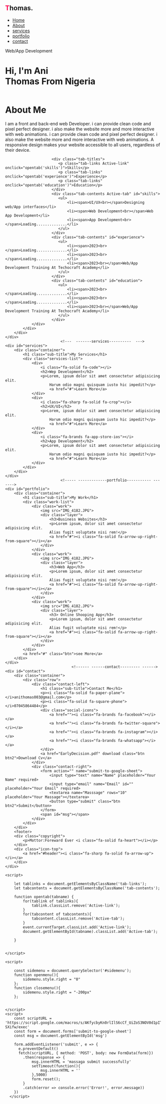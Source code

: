 <!DOCTYPE html>
<html lang="en">
<head>
    <meta charset="UTF-8">
    <meta http-equiv="X-UA-Compatible" content="IE=edge">
    <meta name="viewport" content="width=device-width, initial-scale=1.0">
    <title>Document</title>
    <link rel="stylesheet" href="mystylesport.css">
    <script src="https://kit.fontawesome.com/255e18cf2d.js" crossorigin="anonymous"></script>
</head>
<body>
    <div id="header">
        <div class="container">
            <nav>
                <h2 class="logo"><span style="color: #ff004f;">T</span>homas.</h2>
                <ul id="sidemenu">
                    <li><a href="#header">Home</a></li>
                    <li><a href="#about">About</a></li>
                    <li><a href="#services">services</a></li>
                    <li><a href="#portfolio">portfolio</a></li>
                    <li><a href="#contact">contact</a></li>
                    <i class="fa-solid fa-xmark" onclick="closemenu()"></i>
                </ul>
                <i class="fa-solid fa-bars" onclick="openmenu()"></i>
            </nav>
            <div class="header-text">
                <p>Web/App Development</p>
                <h1>Hi, I'm <span>Ani</span><br> Thomas From Nigeria</h1>
            </div>
        </div>
    </div>
                                     <!------about--------->
    <div id="about">
        <div class="container">
            <div class="row">
                <div class="about-col-1">
                    <img src="IMG_40.JPG" alt="">
                </div>
                <div class="about-col-2">
                    <h1 class="sub-title">About Me</h1>
                    <p>I am a front and back-end web Developer. 
                        i can provide clean code and pixel perfect designer. 
                        i also make the website more and more interactive with web animations.
                        i can provide clean code and pixel perfect designer.
                        i also make the website more and more interactive with web animations. 
                        A responsive design makes your website accessible to all users,
                         regardless of their device.</p>

                         <div class="tab-titles">
                            <p class="tab-links Active-link" onclick="opentab('skills')">Skills</p>
                            <p class="tab-links" onclick="opentab('experience')">Experience</p>
                            <p class="tab-links" onclick="opentab('education')">Education</p>
                         </div>
                         <div class="tab-contents Active-tab" id="skills">
                            <ul>
                                <li><span>UI/UX<br></span>Designing web/App interfaces</li>
                                <li><span>Web Development<br></span>Web App Development</li>
                                <li><span>App Development<br></span>Loading..............</li>
                            </ul>
                         </div>
                         <div class="tab-contents" id="experience">
                            <ul>
                                <li><span>2023<br></span>Loading..............</li>
                                <li><span>2023<br></span>Loading..............</li>
                                <li><span>2023<br></span>Web/App Development Training At Techocraft Academy</li>
                            </ul>
                         </div>
                         <div class="tab-contents" id="education">
                            <ul>
                                <li><span>2023<br></span>Loading..............</li>
                                <li><span>2023<br></span>Loading..............</li>
                                <li><span>2023<br></span>Web/App Development Training At Techocraft Academy</li>
                            </ul>
                         </div>
                </div>
            </div>
        </div>
    </div>
                             <!---  -------services----------  --->
    <div id="services">
        <div class="container">
            <h1 class="sub-title">My Services</h1>
            <div class="services-list">
                <div>
                    <i class="fa-solid fa-code"></i>
                    <h2>Wep Development</h2>
                    <p>Lorem, ipsum dolor sit amet consectetur adipisicing elit. 
                        Harum odio magni quisquam iusto hic impedit?</p>
                        <a href="#">Learn More</a>
                </div>
                <div>
                    <i class="fa-sharp fa-solid fa-crop"></i>
                    <h2>UX/UI</h2>
                    <p>Lorem, ipsum dolor sit amet consectetur adipisicing elit. 
                        Harum odio magni quisquam iusto hic impedit?</p>
                        <a href="#">Learn More</a>
                </div>
                <div>
                    <i class="fa-brands fa-app-store-ios"></i>
                    <h2>App Development</h2>
                    <p>Lorem, ipsum dolor sit amet consectetur adipisicing elit. 
                        Harum odio magni quisquam iusto hic impedit?</p>
                        <a href="#">Learn More</a>
                </div>
            </div>
        </div>
    </div>
                             <!----- -------------portfolio----------- ------->
    <div id="portfolio">
        <div class="container">
            <h1 class="sub-title">My Work</h1>
            <div class="work-list">
                <div class="work">
                    <img src="IMG_4182.JPG">
                    <div class="layer">
                        <h3>Business Websites</h3>
                        <p>Lorem ipsum, dolor sit amet consectetur adipisicing elit.
                        Alias fugit voluptate nisi rem!</p>
                        <a href="#"><i class="fa-solid fa-arrow-up-right-from-square"></i></a>
                    </div>
                </div>
                <div class="work">
                    <img src="IMG_4182.JPG">
                    <div class="layer">
                        <h3>Web App</h3>
                        <p>Lorem ipsum, dolor sit amet consectetur adipisicing elit.
                        Alias fugit voluptate nisi rem!</p>
                        <a href="#"><i class="fa-solid fa-arrow-up-right-from-square"></i></a>
                    </div>
                </div>
                <div class="work">
                    <img src="IMG_4182.JPG">
                    <div class="layer">
                        <h3> Online Shooping App</h3>
                        <p>Lorem ipsum, dolor sit amet consectetur adipisicing elit.
                        Alias fugit voluptate nisi rem!</p>
                        <a href="#"><i class="fa-solid fa-arrow-up-right-from-square"></i></a>
                    </div>
                </div>
            </div>
            <a href="#" class="btn">see More</a>
        </div>
    </div>
                                  <!------ ------contact--------- ------>
    <div id="contact">
        <div class="container">
            <div class="row">
                <div class="contact-left">
                    <h1 class="sub-title">Contact Me</h1>
                    <p><i class="fa-solid fa-paper-plane"></i>anithomas003@gmail.com</p>
                    <p><i class="fa-solid fa-square-phone"></i>07045864484</p>
                    <div class="social-icons">
                        <a href=""><i class="fa-brands fa-facebook"></i></a>
                        <a href=""><i class="fa-brands fa-twitter-square"></i></a>
                        <a href=""><i class="fa-brands fa-instagram"></i></a>
                        <a href=""><i class="fa-brands fa-whatsapp"></i></a>
                    </div>
                    <a href="EarlyDecision.pdf" download class="btn btn2">Download Cv</a>
                </div>
                <div class="contact-right">
                    <form action="" name="submit-to-google-sheet">
                        <input type="text" name="Name" placeholder="Your Name" required>
                        <input type="email" name="Email" id="" placeholder="Your Email" required>
                        <textarea name="Masssage" rows="10" placeholder="Your Massage"></textarea>
                        <button type="submit" class="btn btn2">Submit</button>
                    </form>
                    <span id="msg"></span>
                </div>
            </div>
        </div>
        <footer> 
        <div class="copyright">
            <p>Mottor:Foreward Ever <i class="fa-solid fa-heart"></i></p>
        </div>
        <div class="icon-top">
            <a href="#header"><i class="fa-sharp fa-solid fa-arrow-up"></i></a>
        </div>
    </div>
 </footer>
 

    <script>

        let tablinks = document.getElementsByClassName('tab-links');
        let tabcontents = document.getElementsByClassName('tab-contents');
        
        function opentab(tabname) {
            for(tablink of tablinks){
                tablink.classList.remove('Active-link');
            }
            for(tabcontent of tabcontents){
                tabcontent.classList.remove('Active-tab');
            }
            event.currentTarget.classList.add('Active-link');
            document.getElementById(tabname).classList.add('Active-tab');
            
        }


    </script>
    
    <script>

        const sidemenu = document.querySelector('#sidemenu');
        function openmenu(){
            sidemenu.style.right = "0"
        };
        function closemenu(){
            sidemenu.style.right = "-200px"
        };


    </script>
    <script>
        const scriptURL = 'https://script.google.com/macros/s/AKfycbyKn0rlIlS6cCf_UiZoS3NOV0d1pITT3IV3FrZpz9stDC7bgwLMG5i21j0lNr-SXifw/exec'
        const form = document.forms['submit-to-google-sheet']
        const msg = document.getElementById('msg')
      
        form.addEventListener('submit', e => {
          e.preventDefault()
          fetch(scriptURL, { method: 'POST', body: new FormData(form)})
            .then(response => {
                msg.innerHTML = 'massaga submit successfully'
                setTimeout(function(){
                    msg.innerHTML = ''
                },5000)
                form.reset();
            }
            .catch(error => console.error('Error!', error.message))
        })
      </script>
    
</body>
</html>
